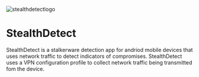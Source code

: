    ![stealthdetectlogo](https://github.com/user-attachments/assets/cddd9c3c-e0d2-4ce0-8536-dcf0c4b94602)
# StealthDetect

StealthDetect is a stalkerware detection app for andriod mobile devices that uses network traffic to detect indicators of compromises. StealthDetect uses a VPN configuration profile to collect network traffic being transmitted fom the device.  
